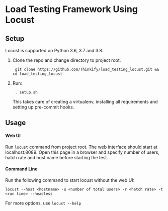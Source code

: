 # Load Testing Framework Using Locust

## Setup
Locust is supported on Python 3.6, 3.7 and 3.8.

1. Clone the repo and change directory to project root.

        git clone https://github.com/Thinkify/load_testing_locust.git && cd load_testing_locust

2. Run:

        . setup.sh

    This takes care of creating a virtualenv, installing all requirements and setting up pre-commit hooks.

## Usage

#### Web UI
Run `locust` command from project root. The web interface should start at localhost:8089. 
Open this page in a browser and specify number of users, hatch rate and host name before starting the test.

#### Command Line
Run the following command to start locust without the web UI:
    
    locust --host <hostname> -u <number of total users> -r <hatch rate> -t <run time> --headless

For more options, use `locust --help`
